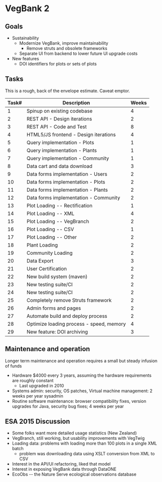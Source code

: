 VegBank 2
=========

## Goals
- Sustainability
    - Modernize VegBank, improve maintainability
        - Remove struts and obsolete frameworks
    - Separate UI from backend to lower future UI upgrade costs
- New features
    - DOI identifiers for plots or sets of plots

## Tasks

This is a rough, back of the envelope estimate. Caveat emptor.

| Task# | Description                              | Weeks |
|-------|------------------------------------------|-------|
| 1     | Spinup on existing codebase              | 4     |
| 2     | REST API - Design iterations             | 2     |
| 3     | REST API - Code and Test                 | 8     |
| 4     | HTML5/JS frontend - Design iterations    | 4     |
| 5     | Query implementation - Plots             | 1     |
| 6     | Query implementation - Plants            | 1     |
| 7     | Query implementation - Community         | 1     |
| 8     | Data cart and data download              | 3     |
| 9     | Data forms implementation - Users        | 2     |
| 10    | Data forms implementation - Plots        | 2     |
| 11    | Data forms implementation - Plants       | 2     |
| 12    | Data forms implementation - Community    | 2     |
| 13    | Plot Loading -- Rectification            | 1     |
| 14    | Plot Loading -- XML                      | 4     |
| 15    | Plot Loading -- VegBranch                | 2     |
| 16    | Plot Loading -- CSV                      | 1     |
| 17    | Plot Loading -- Other                    | 2     |
| 18    | Plant Loading                            | 2     |
| 19    | Community Loading                        | 2     |
| 20    | Data Export                              | 3     |
| 21    | User Certification                       | 2     |
| 22    | New build system (maven)                 | 2     |
| 23    | New testing suite/CI                     | 2     |
| 24    | New testing suite/CI                     | 2     |
| 25    | Completely remove Struts framework       | 2     |
| 26    | Admin forms and pages                    | 2     |
| 27    | Automate build and deploy process        | 2     |
| 28    | Optimize loading process - speed, memory | 4     |
| 29    | New feature: DOI archiving               | 3     |

## Maintenance and operation

Longer term maintenance and operation requires a small but steady infusion of funds

- Hardware $4000 every 3 years, assuming the hardware requirements are roughly constant
   - Last upgraded in 2010
- Systems admin: security, OS patches, Virtual machine management: 2 weeks per year sysadmin
- Routine software maintenance: browser compatibility fixes, version upgrades for Java, security bug fixes; 4 weeks per year


## ESA 2015 Discussion

- Some folks want more detailed usage statistics (New Zealand)
- VegBranch, still working, but usability improvements with VegTwig
- Loading data: problems with loading more than 100 plots in a single XML batch
    - problem was downloading data using XSLT conversion from XML to CSV
- Interest in the API/UI refactoring, liked that model
- Interest in exposing VegBank data through DataONE
- EcoObs -- the Nature Serve ecological observations database





